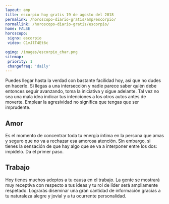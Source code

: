 ```yaml
---
layout: amp
title: escorpio hoy gratis 19 de agosto del 2018 
permalink: /horoscopo-diario-gratis/amp/escorpio/
normallink: /horoscopo-diario-gratis/escorpio/
home: FALSE
horoscopo:
 signo: escorpio
 video: C1vJlT4Et6c

ogimg: /images/escorpio_char.png
sitemap:
 priority: 1
 changefreq: 'daily'
---
```



Puedes llegar hasta la verdad con bastante facilidad hoy, así que no dudes en hacerlo. Si llegas a una intersección y nadie parece saber quién debe entonces seguir avanzando, toma la iniciativa y sigue adelante. Tal vez no sea una mala idea indicar tus intenciones a los otros autos antes de moverte. Emplear la agresividad no significa que tengas que ser imprudente.

## Amor

Es el momento de concentrar toda tu energía íntima en la persona que amas y seguro que no va a rechazar esa amorosa atención. Sin embargo, si tienes la sensación de que hay algo que se va a interponer entre los dos: impídelo. Da el primer paso.

## Trabajo

Hoy tienes muchos adeptos a tu causa en el trabajo. La gente se mostrará muy receptiva con respecto a tus ideas y tu rol de líder será ampliamente respetado. Lograrás diseminar una gran cantidad de información gracias a tu naturaleza alegre y jovial y a tu ocurrente personalidad.